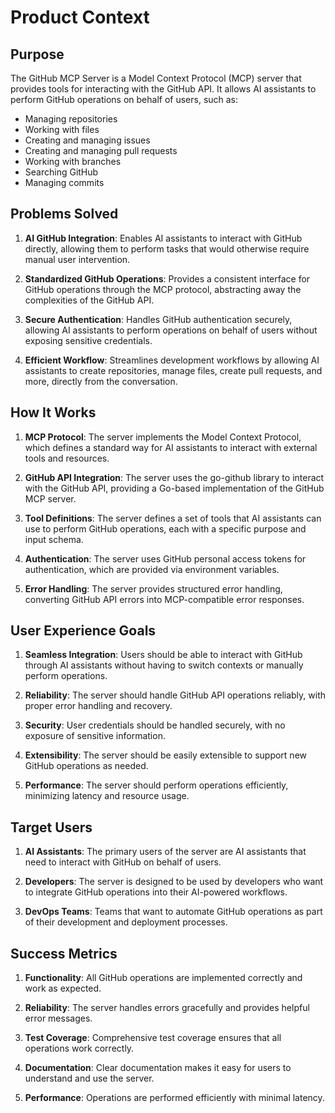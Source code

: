 # Product Context

## Purpose

The GitHub MCP Server is a Model Context Protocol (MCP) server that provides tools for interacting with the GitHub API. It allows AI assistants to perform GitHub operations on behalf of users, such as:

- Managing repositories
- Working with files
- Creating and managing issues
- Creating and managing pull requests
- Working with branches
- Searching GitHub
- Managing commits

## Problems Solved

1. **AI GitHub Integration**: Enables AI assistants to interact with GitHub directly, allowing them to perform tasks that would otherwise require manual user intervention.

2. **Standardized GitHub Operations**: Provides a consistent interface for GitHub operations through the MCP protocol, abstracting away the complexities of the GitHub API.

3. **Secure Authentication**: Handles GitHub authentication securely, allowing AI assistants to perform operations on behalf of users without exposing sensitive credentials.

4. **Efficient Workflow**: Streamlines development workflows by allowing AI assistants to create repositories, manage files, create pull requests, and more, directly from the conversation.

## How It Works

1. **MCP Protocol**: The server implements the Model Context Protocol, which defines a standard way for AI assistants to interact with external tools and resources.

2. **GitHub API Integration**: The server uses the go-github library to interact with the GitHub API, providing a Go-based implementation of the GitHub MCP server.

3. **Tool Definitions**: The server defines a set of tools that AI assistants can use to perform GitHub operations, each with a specific purpose and input schema.

4. **Authentication**: The server uses GitHub personal access tokens for authentication, which are provided via environment variables.

5. **Error Handling**: The server provides structured error handling, converting GitHub API errors into MCP-compatible error responses.

## User Experience Goals

1. **Seamless Integration**: Users should be able to interact with GitHub through AI assistants without having to switch contexts or manually perform operations.

2. **Reliability**: The server should handle GitHub API operations reliably, with proper error handling and recovery.

3. **Security**: User credentials should be handled securely, with no exposure of sensitive information.

4. **Extensibility**: The server should be easily extensible to support new GitHub operations as needed.

5. **Performance**: The server should perform operations efficiently, minimizing latency and resource usage.

## Target Users

1. **AI Assistants**: The primary users of the server are AI assistants that need to interact with GitHub on behalf of users.

2. **Developers**: The server is designed to be used by developers who want to integrate GitHub operations into their AI-powered workflows.

3. **DevOps Teams**: Teams that want to automate GitHub operations as part of their development and deployment processes.

## Success Metrics

1. **Functionality**: All GitHub operations are implemented correctly and work as expected.

2. **Reliability**: The server handles errors gracefully and provides helpful error messages.

3. **Test Coverage**: Comprehensive test coverage ensures that all operations work correctly.

4. **Documentation**: Clear documentation makes it easy for users to understand and use the server.

5. **Performance**: Operations are performed efficiently with minimal latency.
